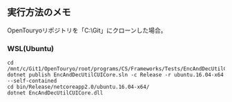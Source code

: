 ﻿## 実行方法のメモ
OpenTouryoリポジトリを「C:\Git」にクローンした場合。

### WSL(Ubuntu)
```CMD
cd /mnt/c/Git1/OpenTouryo/root/programs/CS/Frameworks/Tests/EncAndDecUtilCUI
dotnet publish EncAndDecUtilCUICore.sln -c Release -r ubuntu.16.04-x64 --self-contained
cd bin/Release/netcoreapp2.0/ubuntu.16.04-x64/
dotnet EncAndDecUtilCUICore.dll
```